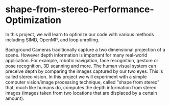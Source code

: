 # shape-from-stereo-Performance-Optimization

In this project, we will learn to optimize our code with various methods including SIMD, OpenMP, and loop unrolling.

Background
Cameras traditionally capture a two dimensional projection of a scene. However depth information is important for many real-world application. For example, robotic navigation, face recognition, gesture or pose recognition, 3D scanning and more. The human visual system can preceive depth by comparing the images captured by our two eyes. This is called stereo vision. In this project we will experiment with a simple computer vision/image processing technique, called "shape from stereo" that, much like humans do, computes the depth information from stereo images (images taken from two locations that are displaced by a certain amount).
